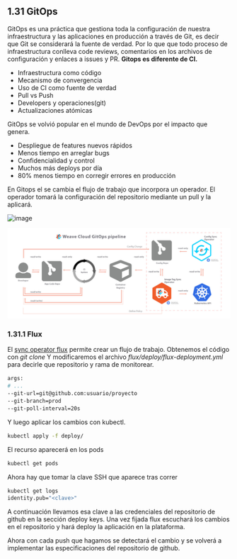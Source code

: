 ## 1.31 GitOps

GitOps es una práctica que gestiona toda la configuración de nuestra
infraestructura y las aplicaciones en producción a través de Git, es decir que
Git se considerará la fuente de verdad. Por lo que que todo proceso de
infraestructura conlleva code reviews, comentarios en los archivos de
configuración y enlaces a issues y PR. **Gitops es diferente de CI.**

-   Infraestructura como código
-   Mecanismo de convergencia
-   Uso de CI como fuente de verdad
-   Pull vs Push
-   Developers y operaciones(git)
-   Actualizaciones atómicas

GitOps se volvió popular en el mundo de DevOps por el impacto que genera.

-   Despliegue de features nuevos rápidos
-   Menos tiempo en arreglar bugs
-   Confidencialidad y control
-   Muchos más deploys por día
-   80% menos tiempo en corregir errores en producción

En Gitops el se cambia el flujo de trabajo que incorpora un operador. El
operador tomará la configuración del repositorio mediante un pull y la aplicará.

![image](path)

![image](../img/gitops.jpg)

### 1.31.1 Flux

El [sync operator flux](https://fluxcd.io/docs/) permite crear un flujo de
trabajo. Obtenemos el código con *git clone* Y modificaremos el archivo
*flux/deploy/flux-deployment.yml* para decirle que repositorio y rama de
monitorear.

```bash
args:
# ...
--git-url=git@github.com:usuario/proyecto
--git-branch=prod
--git-poll-interval=20s
```

Y luego aplicar los cambios con kubectl.

```bash
kubectl apply -f deploy/
```

El recurso aparecerá en los pods

```bash
kubectl get pods
```

Ahora hay que tomar la clave SSH que aparece tras correr

```bash
kubectl get logs
identity.pub="<clave>"
```

A continuación llevamos esa clave a las credenciales del repositorio de github
en la sección deploy keys. Una vez fijada flux escuchará los cambios en el
repositorio y hará deploy la aplicación en la plataforma.

Ahora con cada push que hagamos se detectará el cambio y se volverá a
implementar las especificaciones del repositorio de github.


